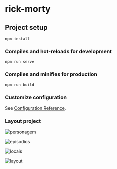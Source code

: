 <!-- @format -->

# rick-morty

## Project setup

```
npm install
```

### Compiles and hot-reloads for development

```
npm run serve
```

### Compiles and minifies for production

```
npm run build
```

### Customize configuration

See [Configuration Reference](https://cli.vuejs.org/config/).

### Layout project

![personagem](https://user-images.githubusercontent.com/85380530/139772561-e77b9907-edfc-4fc9-ae4e-2ea1f17f011e.PNG)

![episodios](https://user-images.githubusercontent.com/85380530/139772607-8540929f-0775-4de4-bc13-0ca7f4984e27.PNG)

![locais](https://user-images.githubusercontent.com/85380530/139772623-73985b91-bb11-430c-a761-32fc2286165a.PNG)

![layout](https://user-images.githubusercontent.com/85380530/139772639-54a1e1ff-f103-4439-9f33-adee6799f0f6.PNG)
